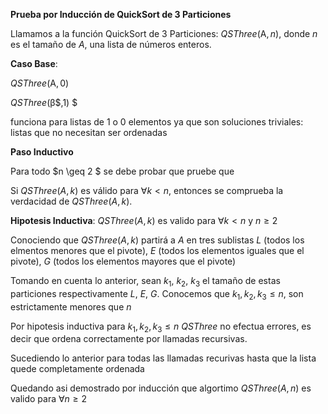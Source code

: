**Prueba por Inducción de QuickSort de 3 Particiones**


Llamamos a la función QuickSort de 3 Particiones: $QSThree($Α$,n)$, donde $n$ es el tamaño de $Α$, una lista de números enteros.

**Caso Base**: 

$QSThree($Α$,0)$

$QSThree($β$,1) $

funciona para listas de 1 o 0 elementos ya que son soluciones triviales: listas que no necesitan ser ordenadas



**Paso Inductivo** 

Para todo $n \geq 2 $ se debe probar que pruebe que

Si $QSThree(Α,k)$ es válido para $\forall k<n$, entonces se comprueba la verdacidad de $QSThree(A,k)$. 

**Hipotesis Inductiva**: $QSThree(A,k)$ es valido para $\forall k<n$ y $n\geq 2$ 


Conociendo que $QSThree(Α,k)$ partirá a $Α$ en tres sublistas $L$ (todos los elmentos menores que el pivote), $E$ (todos los elementos iguales que el pivote), $G$ (todos los elementos mayores que el pivote)

Tomando en cuenta lo anterior, sean $k_1$, $k_2$, $k_3$ el tamaño de estas particiones respectivamente $L$, $E$, $G$. Conocemos que $k_1, k_2, k_3 \leq  n$, son estrictamente menores que $n$

Por hipotesis inductiva para $k_1, k_2, k_3 \leq  n$ $QSThree$ no efectua errores, es decir que ordena correctamente por llamadas recursivas.

Sucediendo lo anterior para todas las llamadas recurivas hasta que la lista quede completamente ordenada

Quedando asi demostrado por inducción que algortimo  $QSThree(A,n)$ es valido para $\forall n\geq 2$ 

 


